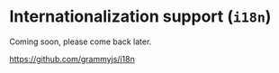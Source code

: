 # Internationalization support (`i18n`)

Coming soon, please come back later.

<https://github.com/grammyjs/i18n>
